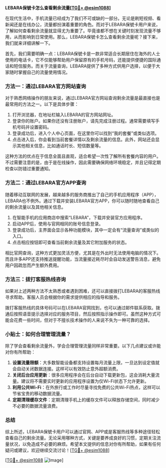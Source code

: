 **LEBARA保號卡怎么查看剩余流量[[TG💪+ @esim1088](https://t.me/s/esim1088)]**

在现代生活中，手机流量已经成为了我们不可或缺的一部分。无论是刷短视频、看新闻还是在线办公，流量都扮演着重要的角色。而对于LEBARA保號卡用户来说，了解如何查看剩余流量就显得尤为重要了。毕竟谁都不想在关键时刻发现流量不够用，从而影响到日常使用。那么，LEBARA保號卡怎么查看剩余流量呢？接下来，我们就来详细讲解一下。

首先，我们需要明确一点：LEBARA保號卡是一款非常适合长期居住在海外的人士使用的电话卡，它不仅能够帮助用户保留原有的手机号码，还能提供便捷的国际通话和短信服务。而关于流量查询，LEBARA提供了多种方式供用户选择，以便于大家随时掌握自己的流量使用情况。

### 方法一：通过LEBARA官方网站查询

对于熟悉网络操作的朋友来说，通过LEBARA官方网站查询剩余流量是最直接也是最常用的方法之一。以下是具体步骤：

1. 打开浏览器，在地址栏输入LEBARA的官方网站网址。
2. 登录你的账户。如果你还没有注册账户，请先完成注册过程。通常需要填写手机号码并设置密码。
3. 登录成功后，进入个人中心页面，在这里你可以找到“我的套餐”或类似选项。
4. 点击进入后，你会看到当前套餐详情以及剩余流量的信息。此外，网站还会显示其他相关信息，比如通话时长、短信数量等。

这种方法的优点在于信息全面且直观，适合希望一次性了解所有套餐内容的用户。不过需要注意的是，由于是在线操作，因此需要确保网络环境稳定，并且记得定期检查以防错过重要通知。

### 方法二：通过LEBARA官方APP查询

随着移动互联网的发展，越来越多的服务商推出了自己的手机应用程序（APP），LEBARA也不例外。通过下载并安装LEBARA官方APP，你可以随时随地查看自己的剩余流量以及其他相关信息。

1. 在智能手机的应用商店中搜索“LEBARA”，下载并安装官方应用程序。
2. 启动APP后，使用与官网相同的账号信息登录。
3. 登录成功后，主界面会显示各种功能模块，其中一定会有“流量查询”或类似的入口。
4. 点击相应按钮即可查看当前剩余流量及其它附加服务的状态。

相比官网查询，这种方式更加灵活方便，尤其是在外出时无法使用电脑的情况下。而且许多APP还支持推送提醒功能，当流量接近耗尽时会自动发送警告消息，避免用户因疏忽而产生额外费用。

### 方法三：拨打客服热线咨询

如果对上述两种方法不太熟悉或者遇到困难，还可以直接拨打LEBARA的客服热线寻求帮助。客服人员会根据你的需求提供相应的指导和服务。

拨打客服热线的具体号码可以在LEBARA官网找到，也可以通过邮件联系获取。拨通后按照语音提示选择对应的服务项目，然后按照指示操作即可。虽然这种方式可能会花费一些时间，但对于不擅长技术操作的人来说不失为一种可靠的选择。

### 小贴士：如何合理管理流量？

除了学会查看剩余流量外，学会合理管理流量同样非常重要。以下几点建议或许能对你有所帮助：

1. **设置流量限额**：大多数智能设备都支持设置每月流量上限，一旦达到设定值就会自动关闭数据连接。这样可以有效防止意外超额消费。
2. **关闭后台应用更新**：很多应用程序会在后台自动下载更新包，这会消耗大量流量。建议将不需要实时更新的应用程序设置为仅Wi-Fi状态下允许更新。
3. **利用公共Wi-Fi**：在外旅行或工作时尽量寻找免费的公共Wi-Fi热点，这样可以节省宝贵的移动数据流量。
4. **定期清理缓存文件**：定期清理手机上的缓存文件可以释放存储空间，同时减少不必要的数据流量浪费。

### 总结

综上所述，LEBARA保號卡用户可以通过官网、APP或是客服热线等多种途径轻松查看自己的剩余流量。无论采用哪种方式，关键是要养成良好的习惯，定期关注流量状况，以免造成不必要的麻烦。希望本文提供的信息对你有所帮助，如果有任何疑问或建议，欢迎继续交流讨论！[[TG💪+ @esim1088](https://t.me/s/esim1088)]

[[TG💪+ @esim1088](https://t.me/s/esim1088) ![Image](https://i.postimg.cc/4NQfJmqS/Snipaste-2025-05-13-00-14-12.png)]